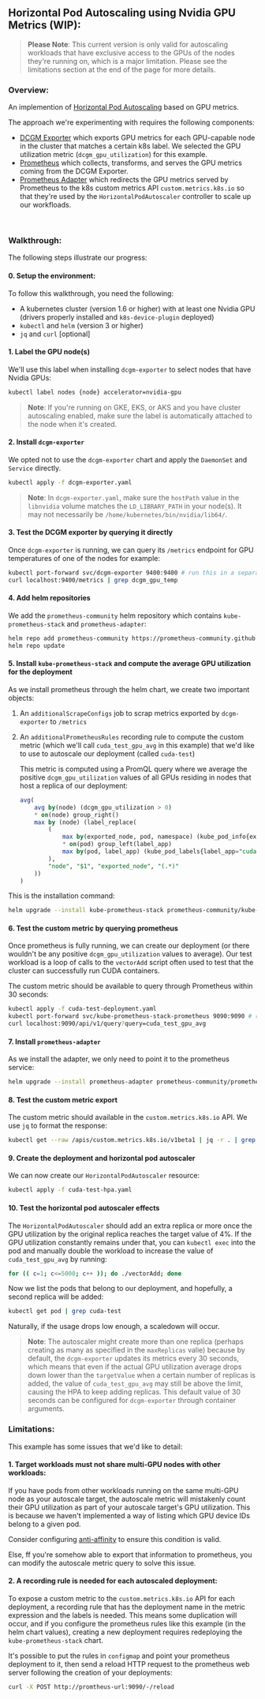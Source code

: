 ## Horizontal Pod Autoscaling using Nvidia GPU Metrics (WIP):

> **Please Note**: This current version is only valid for autoscaling workloads that have exclusive access to the GPUs of the nodes they're running on, which is a major limitation. Please see the limitations section at the end of the page for more details.


### Overview:
An implemention of [Horizontal Pod Autoscaling](https://kubernetes.io/docs/tasks/run-application/horizontal-pod-autoscale/) based on GPU metrics.

The approach we're experimenting with requires the following components:
- [DCGM Exporter](https://github.com/NVIDIA/gpu-monitoring-tools#dcgm-exporter) which exports GPU metrics for each GPU-capable node in the cluster that matches a certain k8s label. We selected the GPU utilization metric (`dcgm_gpu_utilization`) for this example.
- [Prometheus](https://github.com/prometheus/prometheus) which collects, transforms, and serves the GPU metrics coming from the DCGM Exporter.
- [Prometheus Adapter](https://github.com/kubernetes-sigs/prometheus-adapter) which redirects the GPU metrics served by Prometheus to the k8s custom metrics API `custom.metrics.k8s.io` so that they're used by the `HorizontalPodAutoscaler` controller to scale up our workfloads.


<br/>

### Walkthrough:

The following steps illustrate our progress:

#### 0. Setup the environment:
To follow this walkthrough, you need the following:
- A kubernetes cluster (version 1.6 or higher) with at least one Nvidia GPU (drivers properly installed and `k8s-device-plugin` deployed)
- `kubectl` and `helm` (version 3 or higher)
- `jq` and `curl` [optional]


#### 1. Label the GPU node(s)
We'll use this label when installing `dcgm-exporter` to select nodes that have Nvidia GPUs:
```bash
kubectl label nodes {node} accelerator=nvidia-gpu
```
> **Note**: If you're running on GKE, EKS, or AKS and you have cluster autoscaling enabled, make sure the label is automatically attached to the node when it's created.


#### 2. Install `dcgm-exporter`
We opted not to use the `dcgm-exporter` chart and apply the `DaemonSet` and `Service` directly.
```bash
kubectl apply -f dcgm-exporter.yaml
```
> **Note**: In `dcgm-exporter.yaml`, make sure the `hostPath` value in the `libnvidia` volume matches the `LD_LIBRARY_PATH` in your node(s). It may not necessarily be `/home/kubernetes/bin/nvidia/lib64/`.


#### 3. Test the DCGM exporter by querying it directly
Once `dcgm-exporter` is running, we can query its `/metrics` endpoint for GPU temperatures of one of the nodes for example:
```bash
kubectl port-forward svc/dcgm-exporter 9400:9400 # run this in a separate terminal
curl localhost:9400/metrics | grep dcgm_gpu_temp
```


#### 4. Add helm repositories
We add the `prometheus-community` helm repository which contains `kube-prometheus-stack` and `prometheus-adapter`:
```bash
helm repo add prometheus-community https://prometheus-community.github.io/helm-charts
helm repo update
```


#### 5. Install `kube-prometheus-stack` and compute the average GPU utilization for the deployment
As we install prometheus through the helm chart, we create two important objects:
1. An `additionalScrapeConfigs` job to scrap metrics exported by `dcgm-exporter` to `/metrics`
2. An `additionalPrometheusRules` recording rule to compute the custom metric (which we'll call `cuda_test_gpu_avg` in this example) that we'd like to use to autoscale our deployment (called `cuda-test`) 

    This metric is computed using a PromQL query where we average the positive `dcgm_gpu_utilization` values of all GPUs residing in nodes that host a replica of our deployment:
    ```sql
    avg(
        avg by(node) (dcgm_gpu_utilization > 0) 
        * on(node) group_right() 
        max by (node) (label_replace(
            (
                max by(exported_node, pod, namespace) (kube_pod_info{exported_node!=""})
                * on(pod) group_left(label_app)
                max by(pod, label_app) (kube_pod_labels{label_app="cuda-test"})
            ), 
            "node", "$1", "exported_node", "(.*)"
        ))
    )
    ```

This is the installation command:
```bash
helm upgrade --install kube-prometheus-stack prometheus-community/kube-prometheus-stack -f kube-prometheus-stack-values.yaml
```


#### 6. Test the custom metric by querying prometheus
Once prometheus is fully running, we can create our deployment (or there wouldn't be any positive `dcgm_gpu_utilization` values to average). Our test workload is a loop of calls to the `vectorAdd` script often used to test that the cluster can successfully run CUDA containers.

The custom metric should be available to query through Prometheus within 30 seconds:
```bash
kubectl apply -f cuda-test-deployment.yaml
kubectl port-forward svc/kube-prometheus-stack-prometheus 9090:9090 # run this in a separate terminal
curl localhost:9090/api/v1/query?query=cuda_test_gpu_avg
```


#### 7. Install `prometheus-adapter`
As we install the adapter, we only need to point it to the prometheus service:
```bash
helm upgrade --install prometheus-adapter prometheus-community/prometheus-adapter --set prometheus.url="http://kube-prometheus-stack-prometheus.default.svc.cluster.local"
```


#### 8. Test the custom metric export
The custom metric should available in the `custom.metrics.k8s.io` API. We use `jq` to format the response: 
```bash
kubectl get --raw /apis/custom.metrics.k8s.io/v1beta1 | jq -r . | grep cuda_test_gpu_avg
```


#### 9. Create the deployment and horizontal pod autoscaler
We can now create our `HorizontalPodAutoscaler` resource:
```bash
kubectl apply -f cuda-test-hpa.yaml
```


#### 10. Test the horizontal pod autoscaler effects
The `HorizontalPodAutoscaler` should add an extra replica or more once the GPU utilization by the original replica reaches the target value of 4%. If the GPU utilization constantly remains under that, you can `kubectl exec` into the pod and manually double the workload to increase the value of `cuda_test_gpu_avg` by running:
```bash
for (( c=1; c<=5000; c++ )); do ./vectorAdd; done
```

Now we list the pods that belong to our deployment, and hopefully, a second replica will be added:
```bash
kubectl get pod | grep cuda-test
```
Naturally, if the usage drops low enough, a scaledown will occur.

> **Note**: The autoscaler might create more than one replica (perhaps creating as many as specified in the `maxReplicas` valie) because by default, the `dcgm-exporter` updates its metrics every 30 seconds, which means that even if the actual GPU utilization average drops down lower than the `targetValue` when a certain number of replicas is added, the value of `cuda_test_gpu_avg` may still be above the limit, causing the HPA to keep adding replicas. This default value of 30 seconds can be configured for `dcgm-exporter` through container arguments.




### Limitations:

This example has some issues that we'd like to detail:

#### 1. Target workloads must not share multi-GPU nodes with other workloads:

If you have pods from other workloads running on the same multi-GPU node as your autoscale target, the autoscale metric will mistakenly count their GPU utilization as part of your autoscale target's GPU utilization. This is because we haven't implemented a way of listing which GPU device IDs belong to a given pod. 

Consider configuring [anti-affinity](https://kubernetes.io/docs/concepts/scheduling-eviction/assign-pod-node/#inter-pod-affinity-and-anti-affinity) to ensure this condition is valid.

Else, ff you're somehow able to export that information to prometheus, you can modify the autoscale metric query to solve this issue.

#### 2. A recording rule is needed for each autoscaled deployment:

To expose a custom metric to the `custom.metrics.k8s.io` API for each deployment, a recording rule that has the deployment name in the metric expression and the labels is needed. This means some duplication will occur, and if you configure the prometheus rules like this example (in the helm chart values), creating a new deployment requires redeploying the `kube-prometheus-stack` chart.

It's possible to put the rules in `configmap` and point your prometheus deployment to it, then send a reload HTTP request to the prometheus web server following the creation of your deployments:
```bash
curl -X POST http://promtheus-url:9090/-/reload
```
